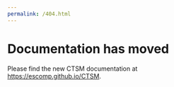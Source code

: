 ```yaml
---
permalink: /404.html
---
```


# Documentation has moved

Please find the new CTSM documentation at https://escomp.github.io/CTSM.
